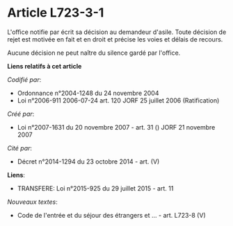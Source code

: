 # Article L723-3-1

L'office notifie par écrit sa décision au demandeur d'asile. Toute décision de rejet est motivée en fait et en droit et
précise les voies et délais de recours.

Aucune décision ne peut naître du silence gardé par l'office.

**Liens relatifs à cet article**

_Codifié par_:

  - Ordonnance n°2004-1248 du 24 novembre 2004
  - Loi n°2006-911 2006-07-24 art. 120 JORF 25 juillet 2006 (Ratification)

_Créé par_:

  - Loi n°2007-1631 du 20 novembre 2007 - art. 31 () JORF 21 novembre 2007

_Cité par_:

  - Décret n°2014-1294 du 23 octobre 2014 - art. (V)

**Liens**:

  - TRANSFERE: Loi n°2015-925 du 29 juillet 2015 - art. 11

_Nouveaux textes_:

  - Code de l'entrée et du séjour des étrangers et ... - art. L723-8 (V)
